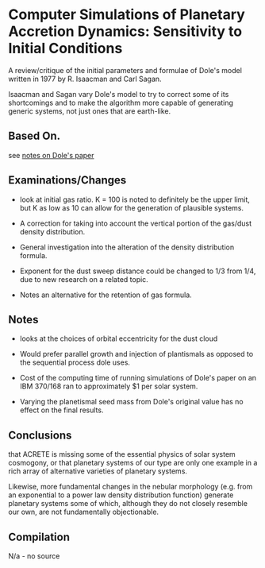 # Computer Simulations of Planetary Accretion Dynamics: Sensitivity to Initial Conditions

A review/critique of the initial parameters and formulae of Dole's model written in 1977 by R. Isaacman and Carl Sagan.

Isaacman and Sagan vary Dole's model to try to correct some of its shortcomings and to make the algorithm more capable 
of generating generic systems, not just ones that are earth-like.

## Based On.

see [notes on Dole's paper](/docs/notes/build%20descriptions/1960s%20-%201980s/1969%20-%20Formation%20of%20Planetary%20Systems%20by%20Aggregation.md)


## Examinations/Changes

- look at initial gas ratio. K = 100 is noted to definitely be the upper limit, but K as low as 10 can allow for the
  generation of plausible systems.

- A correction for taking into account the vertical portion of the gas/dust density distribution.

- General investigation into the alteration of the density distribution formula.  

- Exponent for the dust sweep distance could be changed to 1/3 from 1/4, due to new research on a related topic.

- Notes an alternative for the retention of gas formula.

## Notes


- looks at the choices of orbital eccentricity for the dust cloud

- Would prefer parallel growth and injection of plantismals as opposed to the sequential process dole uses.

- Cost of the computing time of running simulations of Dole's paper on an IBM 370/168 ran to approximately $1 per solar
  system.

- Varying the planetismal seed mass from Dole's original value has no effect on the final results.


## Conclusions

that ACRETE is missing some of the essential physics of solar system cosmogony, or that planetary systems of our type
are only one example in a rich array of alternative varieties of planetary systems.

Likewise, more fundamental changes in the nebular morphology (e.g. from an exponential to a power law density
distribution function) generate planetary systems some of which, although they do not closely resemble our own, are not
fundamentally objectionable.

## Compilation
N/a - no source